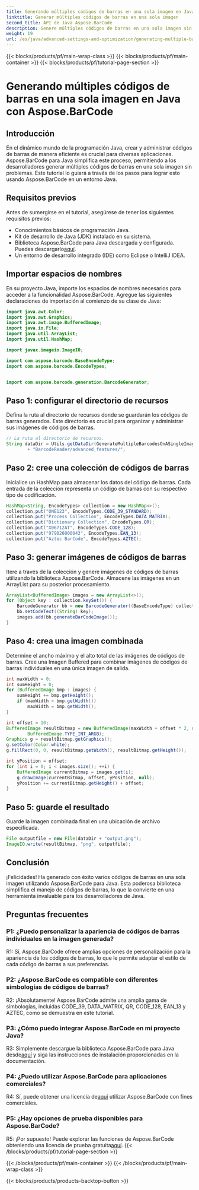 ```yaml
---
title: Generando múltiples códigos de barras en una sola imagen en Java con Aspose.BarCode
linktitle: Generar múltiples códigos de barras en una sola imagen
second_title: API de Java Aspose.BarCode
description: Genere múltiples códigos de barras en una sola imagen sin esfuerzo usando Aspose.BarCode para Java. Siga nuestra guía paso a paso para una integración perfecta.
weight: 19
url: /es/java/advanced-settings-and-optimization/generating-multiple-barcodes-single-image/
---
```


{{< blocks/products/pf/main-wrap-class >}}
{{< blocks/products/pf/main-container >}}
{{< blocks/products/pf/tutorial-page-section >}}

# Generando múltiples códigos de barras en una sola imagen en Java con Aspose.BarCode

## Introducción

En el dinámico mundo de la programación Java, crear y administrar códigos de barras de manera eficiente es crucial para diversas aplicaciones. Aspose.BarCode para Java simplifica este proceso, permitiendo a los desarrolladores generar múltiples códigos de barras en una sola imagen sin problemas. Este tutorial lo guiará a través de los pasos para lograr esto usando Aspose.BarCode en un entorno Java.

## Requisitos previos

Antes de sumergirse en el tutorial, asegúrese de tener los siguientes requisitos previos:

- Conocimientos básicos de programación Java.
- Kit de desarrollo de Java (JDK) instalado en su sistema.
- Biblioteca Aspose.BarCode para Java descargada y configurada. Puedes descargarlo[aquí](https://releases.aspose.com/barcode/java/).
- Un entorno de desarrollo integrado (IDE) como Eclipse o IntelliJ IDEA.

## Importar espacios de nombres

En su proyecto Java, importe los espacios de nombres necesarios para acceder a la funcionalidad Aspose.BarCode. Agregue las siguientes declaraciones de importación al comienzo de su clase de Java:

```java
import java.awt.Color;
import java.awt.Graphics;
import java.awt.image.BufferedImage;
import java.io.File;
import java.util.ArrayList;
import java.util.HashMap;

import javax.imageio.ImageIO;

import com.aspose.barcode.BaseEncodeType;
import com.aspose.barcode.EncodeTypes;


import com.aspose.barcode.generation.BarcodeGenerator;
```

## Paso 1: configurar el directorio de recursos

Defina la ruta al directorio de recursos donde se guardarán los códigos de barras generados. Este directorio es crucial para organizar y administrar sus imágenes de códigos de barras.

```java
// La ruta al directorio de recursos.
String dataDir = Utils.getDataDir(GenerateMultipleBarcodesOnASingleImage.class)
        + "BarcodeReader/advanced_features/";
```

## Paso 2: cree una colección de códigos de barras

Inicialice un HashMap para almacenar los datos del código de barras. Cada entrada de la colección representa un código de barras con su respectivo tipo de codificación.

```java
HashMap<String, EncodeTypes> collection = new HashMap<>();
collection.put("ONE123", EncodeTypes.CODE_39_STANDARD);
collection.put("Process Collection", EncodeTypes.DATA_MATRIX);
collection.put("Dictionary Collection", EncodeTypes.QR);
collection.put("X06712AT", EncodeTypes.CODE_128);
collection.put("979026000043", EncodeTypes.EAN_13);
collection.put("Aztec BarCode", EncodeTypes.AZTEC);
```

## Paso 3: generar imágenes de códigos de barras

Itere a través de la colección y genere imágenes de códigos de barras utilizando la biblioteca Aspose.BarCode. Almacene las imágenes en un ArrayList para su posterior procesamiento.

```java
ArrayList<BufferedImage> images = new ArrayList<>();
for (Object key : collection.keySet()) {
    BarcodeGenerator bb = new BarcodeGenerator((BaseEncodeType) collection.get(key));
    bb.setCodeText((String) key);
    images.add(bb.generateBarCodeImage());
}
```

## Paso 4: crea una imagen combinada

Determine el ancho máximo y el alto total de las imágenes de códigos de barras. Cree una Imagen Buffered para combinar imágenes de códigos de barras individuales en una única imagen de salida.

```java
int maxWidth = 0;
int sumHeight = 0;
for (BufferedImage bmp : images) {
    sumHeight += bmp.getHeight();
    if (maxWidth < bmp.getWidth())
        maxWidth = bmp.getWidth();
}

int offset = 10;
BufferedImage resultBitmap = new BufferedImage(maxWidth + offset * 2, sumHeight + offset * images.size(),
        BufferedImage.TYPE_INT_ARGB);
Graphics g = resultBitmap.getGraphics();
g.setColor(Color.white);
g.fillRect(0, 0, resultBitmap.getWidth(), resultBitmap.getHeight());

int yPosition = offset;
for (int i = 0; i < images.size(); ++i) {
    BufferedImage currentBitmap = images.get(i);
    g.drawImage(currentBitmap, offset, yPosition, null);
    yPosition += currentBitmap.getHeight() + offset;
}
```
## Paso 5: guarde el resultado

Guarde la imagen combinada final en una ubicación de archivo especificada.

```java
File outputfile = new File(dataDir + "output.png");
ImageIO.write(resultBitmap, "png", outputfile);
```

## Conclusión

¡Felicidades! Ha generado con éxito varios códigos de barras en una sola imagen utilizando Aspose.BarCode para Java. Esta poderosa biblioteca simplifica el manejo de códigos de barras, lo que la convierte en una herramienta invaluable para los desarrolladores de Java.

## Preguntas frecuentes

### P1: ¿Puedo personalizar la apariencia de códigos de barras individuales en la imagen generada?

R1: Sí, Aspose.BarCode ofrece amplias opciones de personalización para la apariencia de los códigos de barras, lo que le permite adaptar el estilo de cada código de barras a sus preferencias.

### P2: ¿Aspose.BarCode es compatible con diferentes simbologías de códigos de barras?

R2: ¡Absolutamente! Aspose.BarCode admite una amplia gama de simbologías, incluidas CODE_39, DATA_MATRIX, QR, CODE_128, EAN_13 y AZTEC, como se demuestra en este tutorial.

### P3: ¿Cómo puedo integrar Aspose.BarCode en mi proyecto Java?

 R3: Simplemente descargue la biblioteca Aspose.BarCode para Java desde[aquí](https://releases.aspose.com/barcode/java/) y siga las instrucciones de instalación proporcionadas en la documentación.

### P4: ¿Puedo utilizar Aspose.BarCode para aplicaciones comerciales?

 R4: Sí, puede obtener una licencia de[aquí](https://purchase.aspose.com/buy) utilizar Aspose.BarCode con fines comerciales.

### P5: ¿Hay opciones de prueba disponibles para Aspose.BarCode?

 R5: ¡Por supuesto! Puede explorar las funciones de Aspose.BarCode obteniendo una licencia de prueba gratuita[aquí](https://releases.aspose.com/).
{{< /blocks/products/pf/tutorial-page-section >}}

{{< /blocks/products/pf/main-container >}}
{{< /blocks/products/pf/main-wrap-class >}}

{{< blocks/products/products-backtop-button >}}
